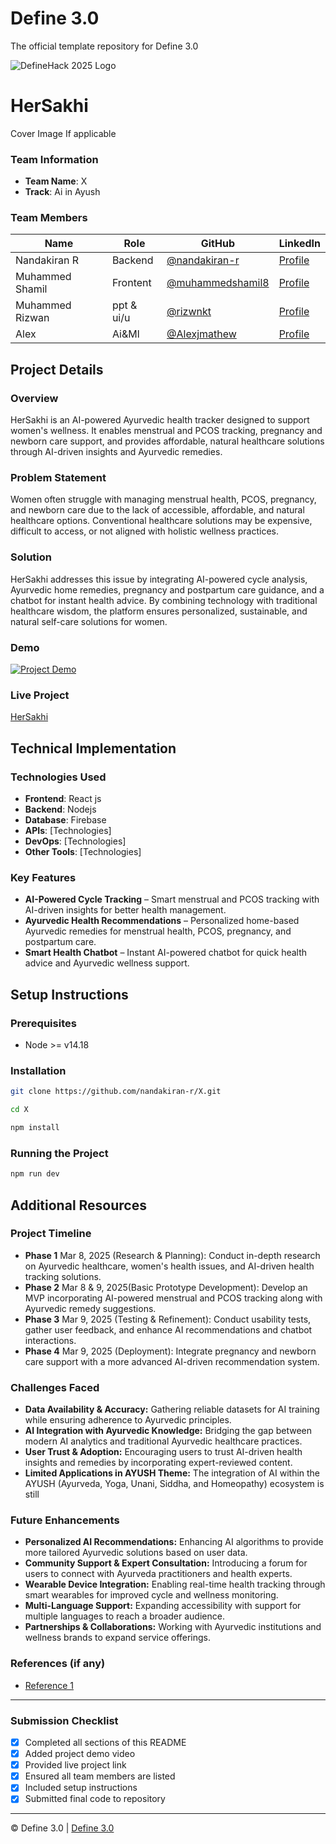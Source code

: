 
# Define 3.0
The official template repository for Define 3.0

![DefineHack 2025 Logo](https://github.com/user-attachments/assets/8173bc16-418e-4912-b500-c6427e4ba4b6)



# HerSakhi
 Cover Image  If applicable

### Team Information
- **Team Name**: X
- **Track**: Ai in Ayush

### Team Members
| Name | Role | GitHub | LinkedIn |
|------|------|--------|----------|
| Nandakiran R | Backend | [@nandakiran-r](https://github.com/nandakiran-r) | [Profile](https://www.linkedin.com/in/nandakiran-r) |
| Muhammed Shamil | Frontent | [@muhammedshamil8](https://github.com/muhammedshamil8) | [Profile](https://www.linkedin.com/in/muhammed-shamil-65878227a/) |
| Muhammed Rizwan | ppt & ui/u | [@rizwnkt](https://github.com/rizwnkt) | [Profile](https://www.linkedin.com/in/mhdrizwankt/) |
| Alex | Ai&Ml | [@Alexjmathew](https://github.com/Alexjmathew) | [Profile](https://linkedin.com/in/username) |

## Project Details

### Overview
HerSakhi is an AI-powered Ayurvedic health tracker designed to support women's wellness. It enables menstrual and PCOS tracking, pregnancy and newborn care support, and provides affordable, natural healthcare solutions through AI-driven insights and Ayurvedic remedies.

### Problem Statement
Women often struggle with managing menstrual health, PCOS, pregnancy, and newborn care due to the lack of accessible, affordable, and natural healthcare options. Conventional healthcare solutions may be expensive, difficult to access, or not aligned with holistic wellness practices.

### Solution
HerSakhi addresses this issue by integrating AI-powered cycle analysis, Ayurvedic home remedies, pregnancy and postpartum care guidance, and a chatbot for instant health advice. By combining technology with traditional healthcare wisdom, the platform ensures personalized, sustainable, and natural self-care solutions for women.

### Demo
[![Project Demo](https://img.youtube.com/vi/VIDEO_ID/0.jpg)](https://youtu.be/GnGDjfuW390)

### Live Project
[HerSakhi](https://hersakhi.vercel.app)

## Technical Implementation

### Technologies Used
- **Frontend**: React js
- **Backend**: Nodejs
- **Database**: Firebase
- **APIs**: [Technologies]
- **DevOps**: [Technologies]
- **Other Tools**: [Technologies]

### Key Features
- **AI-Powered Cycle Tracking** – Smart menstrual and PCOS tracking with AI-driven insights for better health management.
- **Ayurvedic Health Recommendations** – Personalized home-based Ayurvedic remedies for menstrual health, PCOS, pregnancy, and postpartum care.
- **Smart Health Chatbot** – Instant AI-powered chatbot for quick health advice and Ayurvedic wellness support.

## Setup Instructions

### Prerequisites
- Node >= v14.18

### Installation 
```bash
git clone https://github.com/nandakiran-r/X.git

```

```bash
cd X

```

```bash
npm install

```

### Running the Project
```bash
npm run dev

```

## Additional Resources

### Project Timeline
- **Phase 1** Mar 8, 2025 (Research & Planning): Conduct in-depth research on Ayurvedic healthcare, women's health issues, and AI-driven health tracking solutions.
- **Phase 2** Mar 8 & 9, 2025(Basic Prototype Development): Develop an MVP incorporating AI-powered menstrual and PCOS tracking along with Ayurvedic remedy suggestions.
- **Phase 3** Mar 9, 2025 (Testing & Refinement): Conduct usability tests, gather user feedback, and enhance AI recommendations and chatbot interactions.
- **Phase 4** Mar 9, 2025 (Deployment): Integrate pregnancy and newborn care support with a more advanced AI-driven recommendation system.

### Challenges Faced
- **Data Availability & Accuracy:** Gathering reliable datasets for AI training while ensuring adherence to Ayurvedic principles.
- **AI Integration with Ayurvedic Knowledge:** Bridging the gap between modern AI analytics and traditional Ayurvedic healthcare practices.
- **User Trust & Adoption:** Encouraging users to trust AI-driven health insights and remedies by incorporating expert-reviewed content.
- **Limited Applications in AYUSH Theme:** The integration of AI within the AYUSH (Ayurveda, Yoga, Unani, Siddha, and Homeopathy) ecosystem is still

### Future Enhancements
- **Personalized AI Recommendations:** Enhancing AI algorithms to provide more tailored Ayurvedic solutions based on user data.
- **Community Support & Expert Consultation:** Introducing a forum for users to connect with Ayurveda practitioners and health experts.
- **Wearable Device Integration:** Enabling real-time health tracking through smart wearables for improved cycle and wellness monitoring.
- **Multi-Language Support:** Expanding accessibility with support for multiple languages to reach a broader audience.
- **Partnerships & Collaborations:** Working with Ayurvedic institutions and wellness brands to expand service offerings.

### References (if any)
- [Reference 1](link)

---

### Submission Checklist
- [x] Completed all sections of this README
- [x] Added project demo video
- [x] Provided live project link
- [x] Ensured all team members are listed
- [x] Included setup instructions
- [x] Submitted final code to repository

---

© Define 3.0 | [Define 3.0](https://www.define3.xyz/)
